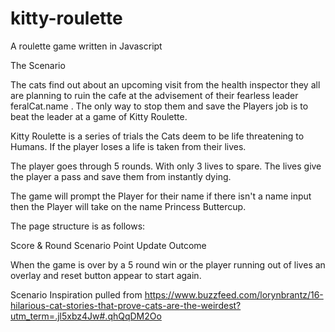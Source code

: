# kitty-roulette
A roulette game written in Javascript

The Scenario

The cats find out about an upcoming visit from the health inspector they all are planning to ruin the cafe at the advisement of their fearless leader feralCat.name . The only way to stop them and save the Players job is to beat the leader at a game of Kitty Roulette.

Kitty Roulette is a series of trials the Cats deem to be life threatening to Humans. If the player loses a life is taken from their lives.

The player goes through 5 rounds. With only 3 lives to spare. The lives give the player a pass and save them from instantly dying.

The game will prompt the Player for their name if there isn't a name input then the Player will take on the name Princess Buttercup.

The page structure is as follows:

Score & Round
Scenario
Point Update
Outcome


When the game is over by a 5 round win or the player running out of lives an overlay and reset button appear to start again.

Scenario Inspiration pulled from https://www.buzzfeed.com/lorynbrantz/16-hilarious-cat-stories-that-prove-cats-are-the-weirdest?utm_term=.jl5xbz4Jw#.qhQqDM2Oo
